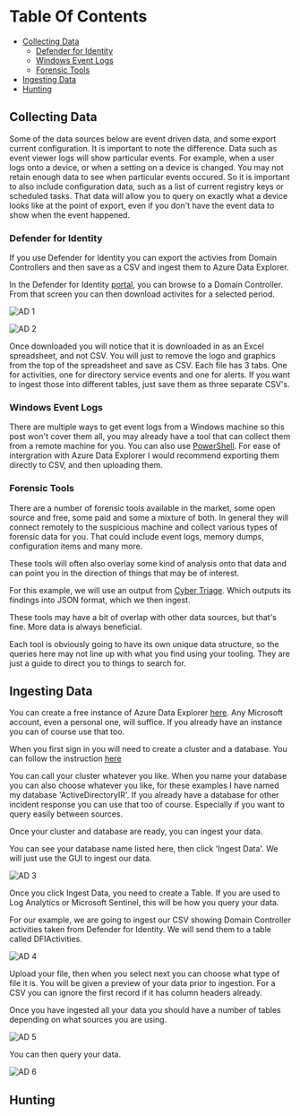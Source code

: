 # Table Of Contents

- [Collecting Data](#Collecting-Data)
    - [Defender for Identity](#Defender-for-Identity)
    - [Windows Event Logs](#Windows-Event-Logs)
    - [Forensic Tools](#Forensic-Tools)
- [Ingesting Data](#Ingesting-Data)
- [Hunting](#Hunting)

## Collecting Data

Some of the data sources below are event driven data, and some export current configuration. It is important to note the difference. Data such as event viewer logs will show particular events. For example, when a user logs onto a device, or when a setting on a device is changed. You may not retain enough data to see when particular events occured. So it is important to also include configuration data, such as a list of current registry keys or scheduled tasks. That data will allow you to query on exactly what a device looks like at the point of export, even if you don't have the event data to show when the event happened.

### Defender for Identity

If you use Defender for Identity you can export the activies from Domain Controllers and then save as a CSV and ingest them to Azure Data Explorer.

In the Defender for Identity [portal](https://portal.atp.azure.com), you can browse to a Domain Controller. From that screen you can then download activites for a selected period.

![AD 1](https://github.com/reprise99/kql-for-dfir/blob/main/.Images/adir1.png?raw=true)

![AD 2](https://github.com/reprise99/kql-for-dfir/blob/main/.Images/adir2.png?raw=true)

Once downloaded you will notice that it is downloaded in as an Excel spreadsheet, and not CSV. You will just to remove the logo and graphics from the top of the spreadsheet and save as CSV. Each file has 3 tabs. One for activities, one for directory service events and one for alerts. If you want to ingest those into different tables, just save them as three separate CSV's.

### Windows Event Logs

There are multiple ways to get event logs from a Windows machine so this post won't cover them all, you may already have a tool that can collect them from a remote machine for you. You can also use [PowerShell](https://docs.microsoft.com/en-us/powershell/module/microsoft.powershell.management/get-eventlog?view=powershell-5.1). For ease of intergration with Azure Data Explorer I would recommend exporting them directly to CSV, and then uploading them.

### Forensic Tools

There are a number of forensic tools available in the market, some open source and free, some paid and some a mixture of both. In general they will connect remotely to the suspicious machine and collect various types of forensic data for you. That could include event logs, memory dumps, configuration items and many more.

These tools will often also overlay some kind of analysis onto that data and can point you in the direction of things that may be of interest.

For this example, we will use an output from [Cyber Triage](https://www.cybertriage.com/). Which outputs its findings into JSON format, which we then ingest.

These tools may have a bit of overlap with other data sources, but that's fine. More data is always beneficial.

Each tool is obviously going to have its own unique data structure, so the queries here may not line up with what you find using your tooling. They are just a guide to direct you to things to search for.

## Ingesting Data

You can create a free instance of Azure Data Explorer [here](https://aka.ms/kustofree). Any Microsoft account, even a personal one, will suffice. If you already have an instance you can of course use that too.

When you first sign in you will need to create a cluster and a database. You can follow the instruction [here](https://docs.microsoft.com/en-us/azure/data-explorer/start-for-free-web-ui)

You can call your cluster whatever you like. When you name your database you can also choose whatever you like, for these examples I have named my database 'ActiveDirectoryIR'. If you already have a database for other incident response you can use that too of course. Especially if you want to query easily between sources.

Once your cluster and database are ready, you can ingest your data.

You can see your database name listed here, then click 'Ingest Data'. We will just use the GUI to ingest our data.

![AD 3](https://github.com/reprise99/kql-for-dfir/blob/main/.Images/adir3.png?raw=true)

Once you click Ingest Data, you need to create a Table. If you are used to Log Analytics or Microsoft Sentinel, this will be how you query your data.

For our example, we are going to ingest our CSV showing Domain Controller activities taken from Defender for Identity. We will send them to a table called DFIActivities.

![AD 4](https://github.com/reprise99/kql-for-dfir/blob/main/.Images/adir4.png?raw=true)

Upload your file, then when you select next you can choose what type of file it is. You will be given a preview of your data prior to ingestion. For a CSV you can ignore the first record if it has column headers already.

Once you have ingested all your data you should have a number of tables depending on what sources you are using.

![AD 5](https://github.com/reprise99/kql-for-dfir/blob/main/.Images/adir5.png?raw=true)

You can then query your data.

![AD 6](https://github.com/reprise99/kql-for-dfir/blob/main/.Images/windowsir6.png?raw=true)

## Hunting